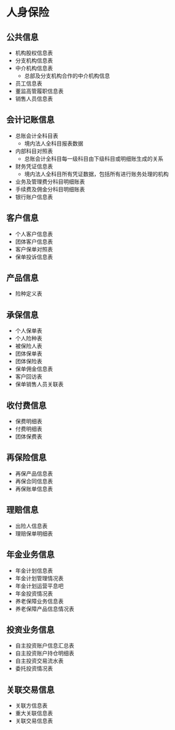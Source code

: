 # 人身保险

## 公共信息

- 机构股权信息表
- 分支机构信息表
- 中介机构信息表
  - 总部及分支机构合作的中介机构信息
- 员工信息表
- 董监高管履职信息表
- 销售人员信息表

## 会计记账信息

- 总账会计全科目表
  - 境内法人全科目报表数据
- 内部科目对照表
  - 总账会计全科目每一级科目由下级科目或明细账生成的关系
- 财务凭证信息表
  - 境内法人全科目所有凭证数据，包括所有进行账务处理的机构
- 业务及管理费分科目明细账表
- 手续费及佣金分科目明细账表
- 银行账户信息表

## 客户信息

- 个人客户信息表
- 团体客户信息表
- 客户保单对照表
- 保单投诉信息表

## 产品信息

- 险种定义表

## 承保信息

- 个人保单表
- 个人险种表
- 被保险人表
- 团体保单表
- 团体保险表
- 保单佣金信息表
- 客户回访表
- 保单销售人员关联表

## 收付费信息

- 保费明细表
- 付费明细表
- 团体保费表

## 再保险信息

- 再保产品信息表
- 再保合同信息表
- 再保账单信息表

## 理赔信息

- 出险人信息表
- 理赔保单明细表

## 年金业务信息

- 年金计划信息表
- 年金计划管理情况表
- 年金计划运营平息吧
- 年金投资情况表
- 养老保障业务信息表
- 养老保障产品信息情况表

## 投资业务信息

- 自主投资账户信息汇总表
- 自主投资账户持仓明细表
- 自主投资交易流水表
- 委托投资情况表

## 关联交易信息

- 关联方信息表
- 重大关联信息表
- 关联交易信息表